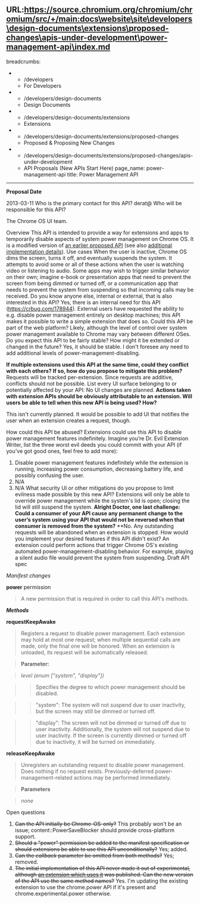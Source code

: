 URL:https://source.chromium.org/chromium/chromium/src/+/main:docs\website\site\developers\design-documents\extensions\proposed-changes\apis-under-development\power-management-api\index.md
---
breadcrumbs:
- - /developers
  - For Developers
- - /developers/design-documents
  - Design Documents
- - /developers/design-documents/extensions
  - Extensions
- - /developers/design-documents/extensions/proposed-changes
  - Proposed & Proposing New Changes
- - /developers/design-documents/extensions/proposed-changes/apis-under-development
  - API Proposals (New APIs Start Here)
page_name: power-management-api
title: Power Management API
---

**Proposal Date**

2013-03-11
Who is the primary contact for this API?
derat@
Who will be responsible for this API?

The Chrome OS UI team.

Overview
This API is intended to provide a way for extensions and apps to temporarily
disable aspects of system power management on Chrome OS. It is a modified
version of [an earlier proposed API](/system/errors/NodeNotFound) (see also
[additional implementation
details](https://docs.google.com/a/google.com/document/d/1CrZJRH5Eoh8A_6o8PwERzVSDSwEr2DDOOn14gekVCb0/edit#)).
Use cases
When the user is inactive, Chrome OS dims the screen, turns it off, and
eventually suspends the system. It attempts to avoid some or all of these
actions when the user is watching video or listening to audio. Some apps may
wish to trigger similar behavior on their own; imagine e-book or presentation
apps that need to prevent the screen from being dimmed or turned off, or a
communication app that needs to prevent the system from suspending so that
incoming calls may be received.
Do you know anyone else, internal or external, that is also interested in this
API?
Yes, there is an internal need for this API (<https://crbug.com/178944>).
External users have requested the ability to e.g. disable power management
entirely on desktop machines; this API makes it possible to write a simple
extension that does so.
Could this API be part of the web platform?
Likely, although the level of control over system power management available to
Chrome may vary between different OSes.
Do you expect this API to be fairly stable? How might it be extended or changed
in the future?
Yes, it should be stable. I don't foresee any need to add additional levels of
power-management-disabling.

**If multiple extensions used this API at the same time, could they conflict with each others? If so, how do you propose to mitigate this problem?**
Requests will be tracked per-extension. Since requests are additive, conflicts
should not be possible.
List every UI surface belonging to or potentially affected by your API:
No UI changes are planned.
**Actions taken with extension APIs should be obviously attributable to an
extension. Will users be able to tell when this new API is being used? How?**

This isn't currently planned. It would be possible to add UI that notifies the
user when an extension creates a request, though.

How could this API be abused?
Extensions could use this API to disable power management features indefinitely.
Imagine you’re Dr. Evil Extension Writer, list the three worst evil deeds you
could commit with your API (if you’ve got good ones, feel free to add more):
1) Disable power management features indefinitely while the extension is
running, increasing power consumption, decreasing battery life, and possibly
confusing the user.
2) N/A
3) N/A
What security UI or other mitigations do you propose to limit evilness made
possible by this new API?
Extensions will only be able to override power management while the system's lid
is open; closing the lid will still suspend the system.
**Alright Doctor, one last challenge:**
**Could a consumer of your API cause any permanent change to the user’s system using your API that would not be reversed when that consumer is removed from the system?**
**No. Any outstanding requests will be abandoned when an extension is stopped.
How would you implement your desired features if this API didn't exist?
An extension could perform actions that trigger Chrome OS's existing automated
power-management-disabling behavior. For example, playing a silent audio file
would prevent the system from suspending.
Draft API spec

*Manifest changes*

**power** permission

> A new permission that is required in order to call this API's methods.

***Methods***

**requestKeepAwake**

> Registers a request to disable power management. Each extension may hold at
> most one request; when multiple sequential calls are made, only the final one
> will be honored. When an extension is unloaded, its request will be
> automatically released.

> **Parameter:**

> *level (enum \["system", "display"\])*

> > Specifies the degree to which power management should be disabled.

> > "system": The system will not suspend due to user inactivity, but the screen
> > may still be dimmed or turned off.

> > "display": The screen will not be dimmed or turned off due to user
> > inactivity. Additionally, the system will not suspend due to user
> > inactivity. If the screen is currently dimmed or turned off due to
> > inactivity, it will be turned on immediately.

**releaseKeepAwake**

> Unregisters an outstanding request to disable power management. Does nothing
> if no request exists. Previously-deferred power-management-related actions may
> be performed immediately.

> **Parameters**

> *none*

Open questions

1.  ~~Can the API initially be Chrome-OS-only?~~ This probably won't be
            an issue; content::PowerSaveBlocker should provide cross-platform
            support.
2.  ~~Should a "power" permission be added to the manifest specification
            or should extensions be able to use this API unconditionally?~~ Yes;
            added.
3.  ~~Can the *callback* parameter be omitted from both methods?~~ Yes;
            removed.
4.  ~~The initial implementation of this API never made it out of
            experimental, although [an extension which uses
            it](https://chrome.google.com/webstore/detail/keep-awake-extension/bijihlabcfdnabacffofojgmehjdielb/reviews?hl=en)
            was published. Can the new version of the API use the same method
            names?~~ Yes. I'm updating the existing extension to use the
            chrome.power API if it's present and chrome.experimental.power
            otherwise.
